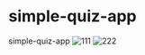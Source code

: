 # simple-quiz-app
simple-quiz-app
![111](https://user-images.githubusercontent.com/68387753/226816250-9e0d5763-413e-43f9-a8e4-4ababb84603d.png)
![222](https://user-images.githubusercontent.com/68387753/226816256-2bfa645f-3f06-410a-b837-8acdaa1b8a2b.png)
